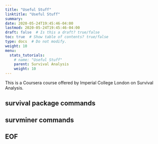 ```yaml
---
title: "Useful Stuff"
linktitle: "Useful Stuff"
summary:
date: 2020-05-24T19:45:46-04:00
lastmod: 2020-05-24T19:45:46-04:00
draft: false  # Is this a draft? true/false
toc: true  # Show table of contents? true/false
type: docs  # Do not modify.
weight: 10
menu:
  stats_tutorials:
    # name: "Useful Stuff"
    parent: Survival Analysis
    weight: 10
---
```


<!--
1. replace dirdir with page dir (e.g. r_resources)
2. replace ww with weight, or leave blank to sort pages alphabetically
-->

This is a Coursera course offered by Imperial College London on Survival Analysis.

## survival package commands


## survminer commands


## EOF